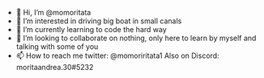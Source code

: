 - 👋 Hi, I’m @momoritata
- 👀 I’m interested in driving big boat in small canals
- 🌱 I’m currently learning to code the hard way
- 💞️ I’m looking to collaborate on nothing, only here to learn by myself and talking with some of you
- 📫 How to reach me twitter: @momoriritata1
Also on Discord: moritaandrea.30#5232

<!---
momoritata/momoritata is a ✨ special ✨ repository because its `README.md` (this file) appears on your GitHub profile.
You can click the Preview link to take a look at your changes.
--->
